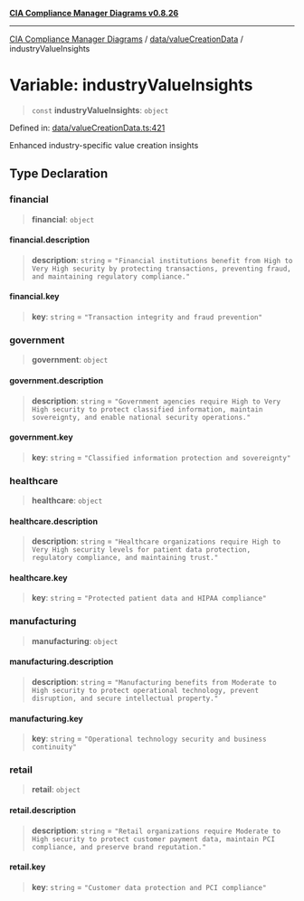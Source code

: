 [**CIA Compliance Manager Diagrams v0.8.26**](../../../README.md)

***

[CIA Compliance Manager Diagrams](../../../modules.md) / [data/valueCreationData](../README.md) / industryValueInsights

# Variable: industryValueInsights

> `const` **industryValueInsights**: `object`

Defined in: [data/valueCreationData.ts:421](https://github.com/Hack23/cia-compliance-manager/blob/168f1311621722afef33b264085d8ac99d4a3213/src/data/valueCreationData.ts#L421)

Enhanced industry-specific value creation insights

## Type Declaration

### financial

> **financial**: `object`

#### financial.description

> **description**: `string` = `"Financial institutions benefit from High to Very High security by protecting transactions, preventing fraud, and maintaining regulatory compliance."`

#### financial.key

> **key**: `string` = `"Transaction integrity and fraud prevention"`

### government

> **government**: `object`

#### government.description

> **description**: `string` = `"Government agencies require High to Very High security to protect classified information, maintain sovereignty, and enable national security operations."`

#### government.key

> **key**: `string` = `"Classified information protection and sovereignty"`

### healthcare

> **healthcare**: `object`

#### healthcare.description

> **description**: `string` = `"Healthcare organizations require High to Very High security levels for patient data protection, regulatory compliance, and maintaining trust."`

#### healthcare.key

> **key**: `string` = `"Protected patient data and HIPAA compliance"`

### manufacturing

> **manufacturing**: `object`

#### manufacturing.description

> **description**: `string` = `"Manufacturing benefits from Moderate to High security to protect operational technology, prevent disruption, and secure intellectual property."`

#### manufacturing.key

> **key**: `string` = `"Operational technology security and business continuity"`

### retail

> **retail**: `object`

#### retail.description

> **description**: `string` = `"Retail organizations require Moderate to High security to protect customer payment data, maintain PCI compliance, and preserve brand reputation."`

#### retail.key

> **key**: `string` = `"Customer data protection and PCI compliance"`
